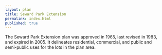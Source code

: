 ```yaml
---
layout: plan
title: Seward Park Extension
permalink: index.html
published: true
---
```


The Seward Park Extension plan was approved in 1965, last revised in 1983, and expired in 2005. It delineates residential, commercial, and public and semi-public uses for the lots in the plan area.